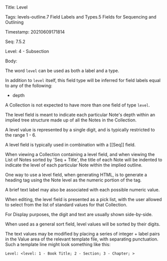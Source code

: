 Title:  Level

Tags:   levels-outline.7 Field Labels and Types.5 Fields for Sequencing and Outlining

Timestamp: 20210609171814

Seq:    7.5.2

Level:  4 - Subsection

Body: 

The word `level` can be used as both a label and a type. 

In addition to `level` itself, this field type will be inferred for field labels equal to any of the following:

+ depth

A Collection is not expected to have more than one field of type `level`. 

The level field is meant to indicate each particular Note's depth within an implied tree structure made up of all the Notes in the Collection. 

A level value is represented by a single digit, and is typically restricted to the range 1 - 6. 

A level field is typically used in combination with a [[Seq]] field. 

When viewing a Collection containing a level field, and when viewing the List of Notes sorted by 'Seq + Title', the title of each Note will be indented to indicate the level of each particular Note within the implied outline. 

One way to use a level field, when generating HTML, is to generate a heading tag using the Note level as the numeric portion of the tag. 

A brief text label may also be associated with each possible numeric value. 

When editing, the level field is presented as a pick list, with the user allowed to select from the list of standard values for that Collection. 

For Display purposes, the digit and text are usually shown side-by-side. 

When used as a general sort field, level values will be sorted by their digits. 

The text values may be modified by placing a series of integer + label pairs in the Value area of the relevant template file, with separating punctuation. Such a template line might look something like this:

	Level: <level: 1 - Book Title; 2 - Section; 3 - Chapter; >
